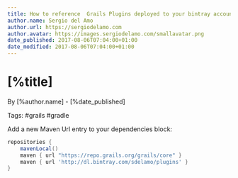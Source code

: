 ```yaml
---
title: How to reference  Grails Plugins deployed to your bintray account
author.name: Sergio del Amo
author.url: https://sergiodelamo.com
author.avatar: https://images.sergiodelamo.com/smallavatar.png 
date_published: 2017-08-06T07:04:00+01:00
date_modified: 2017-08-06T07:04:00+01:00
---
```


# [%title]

By [%author.name] - [%date_published]

Tags: #grails #gradle

Add a new Maven Url entry to your dependencies block:

```groovy
repositories {
    mavenLocal()
    maven { url "https://repo.grails.org/grails/core" }
    maven { url 'http://dl.bintray.com/sdelamo/plugins' }
}
```